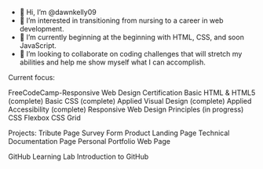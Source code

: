 - 👋 Hi, I’m @dawnkelly09
- 👀 I’m interested in transitioning from nursing to a career in web development.
- 🌱 I’m currently beginning at the beginning with HTML, CSS, and soon JavaScript.
- 💞️ I’m looking to collaborate on coding challenges that will stretch my abilities and help me show myself what I can accomplish.

Current focus: 

FreeCodeCamp-Responsive Web Design Certification
  Basic HTML & HTML5 (complete)
  Basic CSS (complete)
  Applied Visual Design (complete)
  Applied Accessibility (complete)
  Responsive Web Design Principles (in progress)
  CSS Flexbox
  CSS Grid
  
  Projects:
    Tribute Page
    Survey Form
    Product Landing Page
    Technical Documentation Page
    Personal Portfolio Web Page
    
  GitHub Learning Lab 
    Introduction to GitHub
    
  

<!---
dawnkelly09/dawnkelly09 is a ✨ special ✨ repository because its `README.md` (this file) appears on your GitHub profile.
You can click the Preview link to take a look at your changes.
--->
